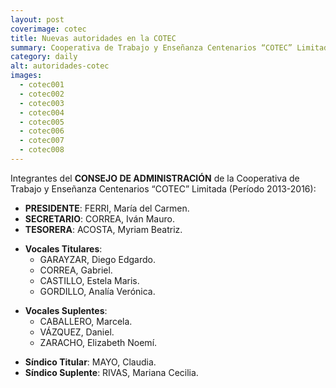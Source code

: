 ```yaml
---
layout: post
coverimage: cotec
title: Nuevas autoridades en la COTEC
summary: Cooperativa de Trabajo y Enseñanza Centenarios “COTEC” Limitada (Período 2013-2016)
category: daily
alt: autoridades-cotec
images:
  - cotec001
  - cotec002
  - cotec003
  - cotec004
  - cotec005
  - cotec006
  - cotec007
  - cotec008
---
```

Integrantes del **CONSEJO DE ADMINISTRACIÓN**
de la Cooperativa de Trabajo y Enseñanza Centenarios “COTEC” Limitada
(Período 2013-2016):

* **PRESIDENTE**: FERRI, María del Carmen.
* **SECRETARIO**: CORREA, Iván Mauro.
* **TESORERA**: ACOSTA, Myriam Beatriz.

<!-- -->

* **Vocales Titulares**:
    * GARAYZAR, Diego Edgardo.
    * CORREA, Gabriel.
    * CASTILLO, Estela Maris.
    * GORDILLO, Analía Verónica.

<!-- -->

* **Vocales Suplentes**:
    * CABALLERO, Marcela.
    * VÁZQUEZ, Daniel.
    * ZARACHO, Elizabeth Noemí.

<!-- -->

* **Síndico Titular**: MAYO, Claudia.
* **Síndico Suplente**: RIVAS, Mariana Cecilia.

